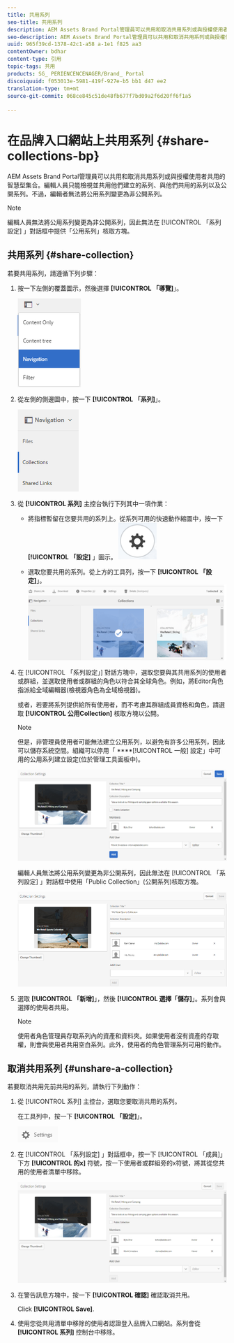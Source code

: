 ```yaml
---
title: 共用系列
seo-title: 共用系列
description: AEM Assets Brand Portal管理員可以共用和取消共用系列或與授權使用者共用的智慧型集合。編輯人員只能檢視並共用他們建立的系列、與他們共用的系列以及公開系列。
seo-description: AEM Assets Brand Portal管理員可以共用和取消共用系列或與授權使用者共用的智慧型集合。編輯人員只能檢視並共用他們建立的系列、與他們共用的系列以及公開系列。
uuid: 965f39cd-1378-42c1-a58 a-1e1 f825 aa3
contentOwner: bdhar
content-type: 引用
topic-tags: 共用
products: SG_ PERIENCENCENAGER/Brand_ Portal
discoiquuid: f053013e-5981-419f-927e-b5 bb1 d47 ee2
translation-type: tm+mt
source-git-commit: 068ce845c51de48fb677f7bd09a2f6d20ff6f1a5

---
```



# 在品牌入口網站上共用系列 {#share-collections-bp}

AEM Assets Brand Portal管理員可以共用和取消共用系列或與授權使用者共用的智慧型集合。編輯人員只能檢視並共用他們建立的系列、與他們共用的系列以及公開系列。不過，編輯者無法將公用系列變更為非公開系列。

>[!NOTE]
>
>編輯人員無法將公用系列變更為非公開系列，因此無法在 [!UICONTROL 「系列設定] 」對話框中提供「公用系列」核取方塊。

## 共用系列 {#share-collection}

若要共用系列，請遵循下列步驟：

1. 按一下左側的覆蓋圖示，然後選擇 **[!UICONTROL 「導覽]**」。

   ![](assets/contenttree-1.png)

2. 從左側的側邊圖中，按一下 **[!UICONTROL 「系列]**」。

   ![](assets/access_collections.png)

3. 從 **[!UICONTROL 系列]** 主控台執行下列其中一項作業：

   * 將指標暫留在您要共用的系列上。從系列可用的快速動作縮圖中，按一下 **[!UICONTROL 「設定]** 」圖示。
   ![](assets/settings_thumbnail.png)

   * 選取您要共用的系列。從上方的工具列，按一下 **[!UICONTROL 「設定]**」。
   ![](assets/collection-sharing.png)

4. 在 [!UICONTROL 「系列設定」] 對話方塊中，選取您要與其共用系列的使用者或群組，並選取使用者或群組的角色以符合其全球角色。例如，將Editor角色指派給全域編輯器(檢視器角色為全域檢視器)。

   或者，若要將系列提供給所有使用者，而不考慮其群組成員資格和角色，請選取 **[!UICONTROL 公用Collection]** 核取方塊以公開。

   >[!NOTE]
   >
   >但是，非管理員使用者可能無法建立公用系列，以避免有許多公用系列，因此可以儲存系統空間。組織可以停用「 ****[!UICONTROL 一般] 設定」中可用的公用系列建立設定(位於管理工具面板中)。

   ![](assets/collection_sharingadduser.png)

   編輯人員無法將公用系列變更為非公開系列，因此無法在 [!UICONTROL 「系列設定] 」對話框中使用「Public Collection」(公開系列)核取方塊。

   ![](assets/collection-setting-editor.png)

5. 選取 **[!UICONTROL 「新增]**」，然後 **[!UICONTROL 選擇「儲存]**」。系列會與選擇的使用者共用。

   >[!NOTE]
   >
   >使用者角色管理員存取系列內的資產和資料夾。如果使用者沒有資產的存取權，則會與使用者共用空白系列。此外，使用者的角色管理系列可用的動作。

## 取消共用系列 {#unshare-a-collection}

若要取消共用先前共用的系列，請執行下列動作：

1. 從 [!UICONTROL 系列] 主控台，選取您要取消共用的系列。

   在工具列中，按一下 **[!UICONTROL 「設定]**」。

   ![](assets/collection_settings.png)

2. 在 [!UICONTROL 「系列設定] 」對話框中，按一下 [!UICONTROL 「成員]」下方 **[!UICONTROL 的x]** 符號，按一下使用者或群組旁的x符號，將其從您共用的使用者清單中移除。

   ![](assets/unshare_collection.png)

3. 在警告訊息方塊中，按一下 **[!UICONTROL 確認]** 確認取消共用。

   Click **[!UICONTROL Save]**.

4. 使用您從共用清單中移除的使用者認證登入品牌入口網站。系列會從 **[!UICONTROL 系列]** 控制台中移除。
